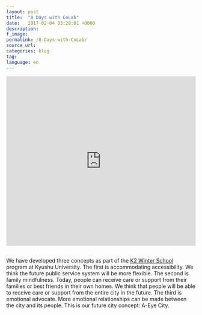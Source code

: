 ```yaml
---
layout: post
title:  "8 Days with CoLab"
date:   2017-02-04 03:28:01 +0000
description:
f_image:
permalink: /8-Days-with-CoLab/
source_url:
categories: blog
tag:
language: en
---
```



<div class="row">
  <div class="col-12">
    <iframe width="100%" height="450px" src="https://www.youtube.com/embed/4gvrxHQs620?controls=0" frameborder="0" allow="accelerometer; autoplay; encrypted-media; gyroscope; picture-in-picture" allowfullscreen></iframe>

  </div>
  <div class="col-12">
    <br>
    <p>We have developed three concepts as part of the
<a href="http://www.kidnext.design.kyushu-u.ac.jp/k2/index.html">K2 Winter School</a> program at Kyushu University. The first is accommodating accessibility. We think the future public service system will be more flexible. The second is family mindfulness. Today, people can receive care or support from their families or best friends in their own homes. We think that people will be able to receive care or support from the entire city in the future. The third is emotional advocate. More emotional relationships can be made between the city and its people. This is our future city concept: A-Eye City.</p>
  </div>
</div>
